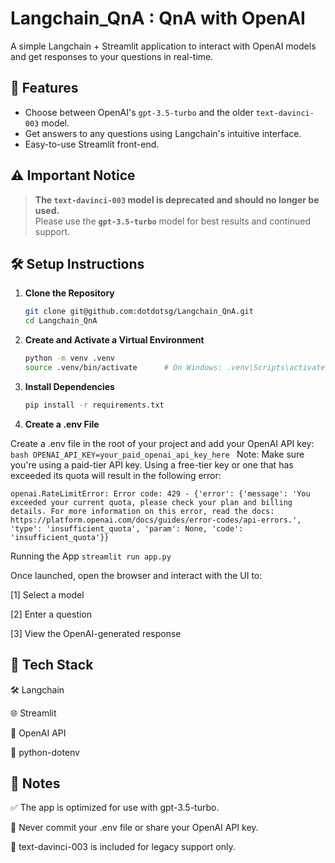 # Langchain_QnA : QnA with OpenAI

A simple Langchain + Streamlit application to interact with OpenAI models and get responses to your questions in real-time.

## 🚀 Features

- Choose between OpenAI's `gpt-3.5-turbo` and the older `text-davinci-003` model.
- Get answers to any questions using Langchain's intuitive interface.
- Easy-to-use Streamlit front-end.

## ⚠️ Important Notice

> **The `text-davinci-003` model is deprecated and should no longer be used.**  
> Please use the **`gpt-3.5-turbo`** model for best results and continued support.

## 🛠️ Setup Instructions

1. **Clone the Repository**  
   ```bash
   git clone git@github.com:dotdotsg/Langchain_QnA.git
   cd Langchain_QnA
    ```


   
2. **Create and Activate a Virtual Environment**

    ```bash
    python -m venv .venv
    source .venv/bin/activate      # On Windows: .venv\Scripts\activate
    ```

3. **Install Dependencies**
    ```bash
    pip install -r requirements.txt
    ```

4. **Create a .env File**

Create a .env file in the root of your project and add your OpenAI API key:
    ```bash
    OPENAI_API_KEY=your_paid_openai_api_key_here
    ```
Note: Make sure you're using a paid-tier API key.
Using a free-tier key or one that has exceeded its quota will result in the following error:
```
openai.RateLimitError: Error code: 429 - {'error': {'message': 'You exceeded your current quota, please check your plan and billing details. For more information on this error, read the docs: https://platform.openai.com/docs/guides/error-codes/api-errors.', 'type': 'insufficient_quota', 'param': None, 'code': 'insufficient_quota'}}
 ```


Running the App
    ```
    streamlit run app.py
    ```

Once launched, open the browser and interact with the UI to:

[1] Select a model

[2] Enter a question

[3] View the OpenAI-generated response

## 🧰 Tech Stack
🛠️ Langchain

🌐 Streamlit

🤖 OpenAI API

🔐 python-dotenv


## 📝 Notes
✅ The app is optimized for use with gpt-3.5-turbo.

🔐 Never commit your .env file or share your OpenAI API key.

🚧 text-davinci-003 is included for legacy support only.

